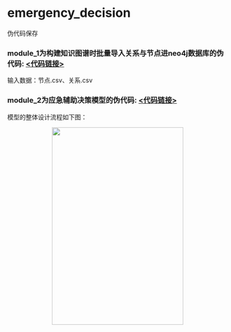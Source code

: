 emergency_decision
=======
伪代码保存

### module_1为构建知识图谱时批量导入关系与节点进neo4j数据库的伪代码:  [<代码链接>](https://github.com/loyalty-fox/emergency_decision/blob/main/module_1.py)
输入数据：节点.csv、关系.csv

### module_2为应急辅助决策模型的伪代码:  [<代码链接>](https://github.com/loyalty-fox/emergency_decision/blob/main/module_2.py)
模型的整体设计流程如下图：<br>
<div align=center><img src="https://github.com/loyalty-fox/emergency_decision/assets/56210508/0f813d24-5f48-427d-a8e0-7ee725d3ffcf" width="300" height="450" /></div>
